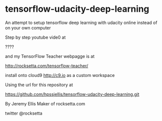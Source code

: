 # tensorflow-udacity-deep-learning
An attempt to setup tensorflow deep learning with udacity online instead of on your own computer







Step by step youtube vide0 at 

????


and my TensorFlow Teacher webpagge is at

http://rocksetta.com/tensorflow-teacher/



install onto cloud9 http://c9.io as a custom workspace

Using the url for this repository at

https://github.com/hpssjellis/tensorflow-udacity-deep-learning.git












By Jeremy Ellis Maker of rocksetta.com 

twitter @rocksetta













